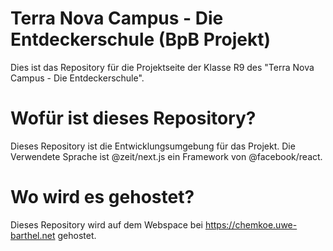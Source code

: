 # Terra Nova Campus - Die Entdeckerschule (BpB Projekt)
Dies ist das Repository für die Projektseite der Klasse R9 des "Terra Nova Campus - Die Entdeckerschule".

# Wofür ist dieses Repository?
Dieses Repository ist die Entwicklungsumgebung für das Projekt. Die Verwendete Sprache ist @zeit/next.js ein Framework von @facebook/react.

# Wo wird es gehostet?
Dieses Repository wird auf dem Webspace bei https://chemkoe.uwe-barthel.net gehostet.
